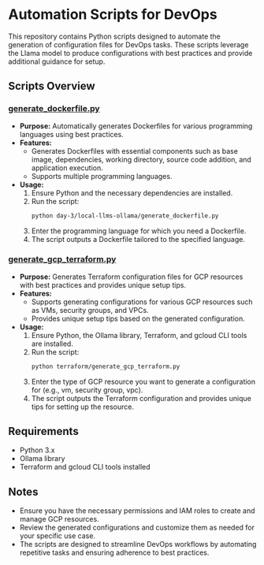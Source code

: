 # Automation Scripts for DevOps

This repository contains Python scripts designed to automate the generation of configuration files for DevOps tasks. These scripts leverage the Llama model to produce configurations with best practices and provide additional guidance for setup.

## Scripts Overview

### [generate_dockerfile.py](day-3/local-llms-ollama/generate_dockerfile.py)

- **Purpose:** Automatically generates Dockerfiles for various programming languages using best practices.
- **Features:**
  - Generates Dockerfiles with essential components such as base image, dependencies, working directory, source code addition, and application execution.
  - Supports multiple programming languages.
- **Usage:**
  1. Ensure Python and the necessary dependencies are installed.
  2. Run the script:
     ```bash
     python day-3/local-llms-ollama/generate_dockerfile.py
     ```
  3. Enter the programming language for which you need a Dockerfile.
  4. The script outputs a Dockerfile tailored to the specified language.

### [generate_gcp_terraform.py](terraform/generate_gcp_terraform.py)

- **Purpose:** Generates Terraform configuration files for GCP resources with best practices and provides unique setup tips.
- **Features:**
  - Supports generating configurations for various GCP resources such as VMs, security groups, and VPCs.
  - Provides unique setup tips based on the generated configuration.
- **Usage:**
  1. Ensure Python, the Ollama library, Terraform, and gcloud CLI tools are installed.
  2. Run the script:
     ```bash
     python terraform/generate_gcp_terraform.py
     ```
  3. Enter the type of GCP resource you want to generate a configuration for (e.g., vm, security group, vpc).
  4. The script outputs the Terraform configuration and provides unique tips for setting up the resource.

## Requirements

- Python 3.x
- Ollama library
- Terraform and gcloud CLI tools installed

## Notes

- Ensure you have the necessary permissions and IAM roles to create and manage GCP resources.
- Review the generated configurations and customize them as needed for your specific use case.
- The scripts are designed to streamline DevOps workflows by automating repetitive tasks and ensuring adherence to best practices.
